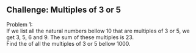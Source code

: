 ## Challenge: Multiples of 3 or 5

Problem 1:   
If we list all the natural numbers bellow 10 that are multiples of 3 or 5, we get 3, 5, 6 and 9. The sum of these multiples is 23.  
Find the of all the multiples of 3 or 5 bellow 1000.
